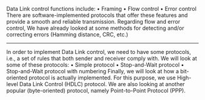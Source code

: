 Data Link control functions include:
	• Framing
	• Flow control
	• Error control
There are software-implemented protocols that offer these features
and provide a smooth and reliable transmission.
Regarding flow and error control, We have already looked at some methods for detecting and/or correcting errors (Hamming distance, CRC, etc.)

***

In order to implement Data Link control, we need to have some protocols,
i.e., a set of rules that both sender and receiver comply with.
We will look at some of these protocols:
	• Simple protocol
	• Stop-and-Wait protocol
	• Stop-and-Wait protocol with numbering
Finally, we will look at how a bit-oriented protocol is actually implemented.
For this purpose, we use
High-level Data Link Control (HDLC) protocol.
We are also looking at another popular (byte-oriented) protocol, namely
Point-to-Point Protocol (PPP).